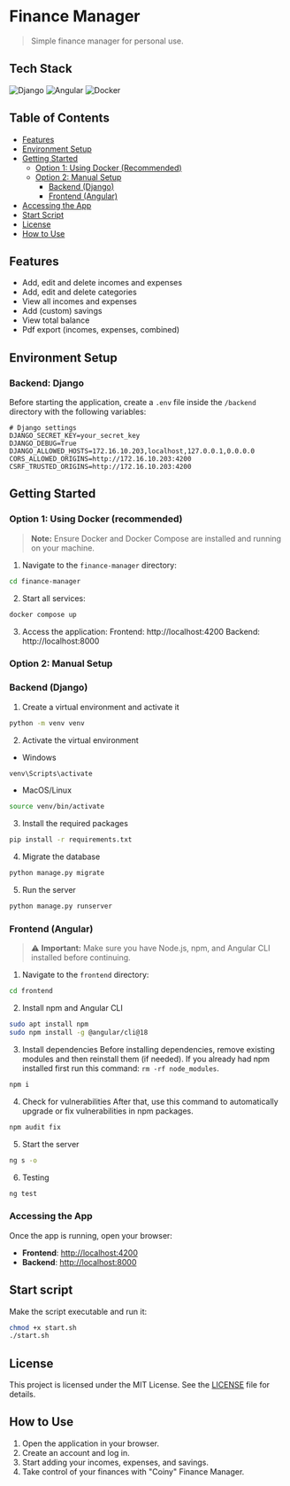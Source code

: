# Finance Manager

> Simple finance manager for personal use.

## Tech Stack
![Django](https://img.shields.io/badge/Backend-Django-092E20?style=for-the-badge&logo=django&logoColor=white)
![Angular](https://img.shields.io/badge/Frontend-Angular-DD0031?style=for-the-badge&logo=angular&logoColor=white)
![Docker](https://img.shields.io/badge/DevOps-Docker-2496ED?style=for-the-badge&logo=docker&logoColor=white)

## Table of Contents
- [Features](#features)
- [Environment Setup](#environment-setup)
- [Getting Started](#getting-started)
  - [Option 1: Using Docker (Recommended)](#option-1-using-docker-recommended)
  - [Option 2: Manual Setup](#option-2-manual-setup)
    - [Backend (Django)](#backend-django)
    - [Frontend (Angular)](#frontend-angular)
- [Accessing the App](#accessing-the-app)
- [Start Script](#start)
- [License](#license)
- [How to Use](#how-to-use)

## Features
- Add, edit and delete incomes and expenses
- Add, edit and delete categories
- View all incomes and expenses
- Add (custom) savings
- View total balance
- Pdf export (incomes, expenses, combined)

## Environment Setup
### Backend: Django
Before starting the application, create a `.env` file inside the `/backend` directory with the following variables:

```env
# Django settings
DJANGO_SECRET_KEY=your_secret_key
DJANGO_DEBUG=True
DJANGO_ALLOWED_HOSTS=172.16.10.203,localhost,127.0.0.1,0.0.0.0
CORS_ALLOWED_ORIGINS=http://172.16.10.203:4200
CSRF_TRUSTED_ORIGINS=http://172.16.10.203:4200
```

## Getting Started
### Option 1: Using Docker (recommended)
> **Note:** Ensure Docker and Docker Compose are installed and running on your machine.

1. Navigate to the `finance-manager` directory:
```bash
cd finance-manager
```
2. Start all services:
```bash
docker compose up
```
3. Access the application:
Frontend: http://localhost:4200
Backend: http://localhost:8000

### Option 2: Manual Setup
### Backend (Django)
1. Create a virtual environment and activate it
```bash
python -m venv venv
```
2. Activate the virtual environment 
- Windows
```bash
venv\Scripts\activate
```
- MacOS/Linux
```bash
source venv/bin/activate
```
3. Install the required packages
```bash
pip install -r requirements.txt
```
4. Migrate the database
```bash
python manage.py migrate
```
5. Run the server
```bash
python manage.py runserver
```

### Frontend (Angular)
> ⚠️ **Important:** Make sure you have Node.js, npm, and Angular CLI installed before continuing.
1. Navigate to the `frontend` directory:
```bash
cd frontend
```
2. Install npm and Angular CLI
```bash
sudo apt install npm
sudo npm install -g @angular/cli@18
```
3. Install dependencies
Before installing dependencies, remove existing modules and then reinstall them (if needed).
If you already had npm installed first run this command: `rm -rf node_modules`.
```bash
npm i
```
4. Check for vulnerabilities
After that, use this command to automatically upgrade or fix vulnerabilities in npm packages.
```bash
npm audit fix
```
5. Start the server
```bash
ng s -o
```
6. Testing
```bash
ng test
```

### Accessing the App
Once the app is running, open your browser:
- **Frontend**: [http://localhost:4200](http://localhost:4200)
- **Backend**: [http://localhost:8000](http://localhost:8000)

## Start script
Make the script executable and run it:
```bash
chmod +x start.sh
./start.sh
```

## License
This project is licensed under the MIT License. See the [LICENSE](LICENSE) file for details.

## How to Use
1. Open the application in your browser.
2. Create an account and log in.
3. Start adding your incomes, expenses, and savings.
4. Take control of your finances with "Coiny" Finance Manager.